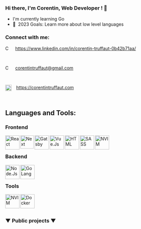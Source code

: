 ### Hi there, I'm Corentin, Web Developer ! 👋

- I'm currently learning Go
- 🚀&nbsp; 2023 Goals: Learn more about low level languages

### Connect with me:

[<img align="left" alt="CorTrt | LinkedIn" width="17px" src="https://cdn.jsdelivr.net/npm/simple-icons@v3/icons/linkedin.svg" />][linkedin]&nbsp; &nbsp;https://www.linkedin.com/in/corentin-truffaut-0b42b71aa/

<br />

<img align="left" alt="CorTrt | Mail" width="17px" src="https://cdn.jsdelivr.net/npm/simple-icons@3.13.0/icons/gmail.svg" />&nbsp; &nbsp;corentintruffaut@gmail.com

<br />

<img align="left" alt="CorTrt | Mail" width="20px" src="https://api.iconify.design/gg:website.svg?color=currentColor" />&nbsp; &nbsp;https://corentintruffaut.com

<br />

## Languages and Tools:

### Frontend
<img align="left" alt="React" width="45px" src="https://api.iconify.design/ri:reactjs-fill.svg?color=%23888888" />
<img align="left" alt="Next" width="42px" src="https://api.iconify.design/file-icons:nextjs.svg?color=%23888888" />
<img align="left" alt="Gatsby" width="45px" src="https://api.iconify.design/mdi:gatsby.svg?color=%23888888" />
<img align="left" alt="Vue.Js" width="45px" src="https://api.iconify.design/mdi:vuejs.svg?color=%23888888" />
<img align="left" alt="HTML" width="45px" src="https://api.iconify.design/ri:html5-fill.svg?color=%23888888" />
<img align="left" alt="SASS" width="45px" src="https://api.iconify.design/mdi:sass.svg?color=%23888888" />
<img align="left" alt="NVIM" width="45px" src="https://api.iconify.design/mdi:graphql.svg?color=%23888888" />
<br />
<br />

### Backend
<img align="left" alt="Node.Js" width="45px" src="https://api.iconify.design/mdi:nodejs.svg?color=%23888888" />
<img align="left" alt="GoLang" width="45px" src="https://api.iconify.design/fa6-brands:golang.svg?color=%23888888" />
<br />
<br />

### Tools
<img align="left" alt="NVIM" width="45px" src="https://api.iconify.design/mdi:vimeo.svg?color=%23888888" />
<img align="left" alt="Docker" width="45px" src="https://api.iconify.design/mdi:docker.svg?color=%23888888" />
<br />
<br />
<br />

### ▼ Public projects ▼

[linkedin]: https://www.linkedin.com/in/corentin-truffaut-0b42b71aa/
